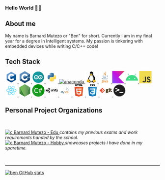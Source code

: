 ### Hello World 👋🏾

<h2>About me</h2>

My name is Barnard Mutezo or "Ben" for short.
Currently i am in my final year for a degree in Intelligent systems. My passion is tinkering with embedded devices while writing C/C++ code! 

<h2>Tech Stack</h2>

<div style="display: inline">
    <a href=https://en.wikipedia.org/wiki/C_(programming_language)" target="_blank">
        <img src="https://raw.githubusercontent.com/github/explore/f3e22f0dca2be955676bc70d6214b95b13354ee8/topics/c/c.png"
            alt="c" width="40" height="40" />
    </a>
    <a href="https://en.wikipedia.org/wiki/C%2B%2B" target="_blank">
        <img src="https://raw.githubusercontent.com/github/explore/f3e22f0dca2be955676bc70d6214b95b13354ee8/topics/cpp/cpp.png"
            alt="cpp" width="40" height="40" />
    </a>
    <a href="https://www.arduino.cc/" target="_blank">
        <img src="https://raw.githubusercontent.com/github/explore/f3e22f0dca2be955676bc70d6214b95b13354ee8/topics/arduino/arduino.png"
            alt="arduino" width="40" height="40" />
    </a>
    <a href="https://www.python.org/" target="_blank">
        <img src="https://raw.githubusercontent.com/github/explore/f3e22f0dca2be955676bc70d6214b95b13354ee8/topics/python/python.png"
            alt="python" width="40" height="40" />
    </a>
    <a href="https://www.anaconda.com/products/distribution" target="_blank">
        <img src="https://gemgis.readthedocs.io/en/latest/_images/Anaconda_Logo.png"
            alt="anaconda" width="60" height="40" />
    </a>
    <a href="https://www.linux.org/" target="_blank">
        <img src="https://raw.githubusercontent.com/github/explore/f3e22f0dca2be955676bc70d6214b95b13354ee8/topics/linux/linux.png"
            alt="linux" width="40" height="40" />
    </a>  
                                          
   <a href="https://www.oracle.com/java/technologies/" target="_blank">
        <img src="https://raw.githubusercontent.com/github/explore/f3e22f0dca2be955676bc70d6214b95b13354ee8/topics/java/java.png"
            alt="java" width="40" height="40" />
    </a>
   <a href="https://kotlinlang.org/" target="_blank">
        <img src="https://raw.githubusercontent.com/github/explore/f3e22f0dca2be955676bc70d6214b95b13354ee8/topics/kotlin/kotlin.png"
            alt="kotlin" width="40" height="40" />
    </a>
   <a href="https://developer.android.com/" target="_blank">
        <img src="https://raw.githubusercontent.com/github/explore/f3e22f0dca2be955676bc70d6214b95b13354ee8/topics/android/android.png"
            alt="android" width="40" height="40" />
    </a>
                                          
   <a href="https://www.javascript.com/" target="_blank">
        <img src="https://raw.githubusercontent.com/github/explore/f3e22f0dca2be955676bc70d6214b95b13354ee8/topics/javascript/javascript.png"
            alt="javascript" width="40" height="40" />
    </a>
                                          
   <a href="https://reactjs.org/" target="_blank">
        <img src="https://raw.githubusercontent.com/github/explore/f3e22f0dca2be955676bc70d6214b95b13354ee8/topics/react/react.png"
            alt="react" width="40" height="40" />
    </a>
    <a href="https://nodejs.org/en/" target="_blank">
        <img src="https://raw.githubusercontent.com/github/explore/80688e429a7d4ef2fca1e82350fe8e3517d3494d/topics/nodejs/nodejs.png"
            alt="nodejs" width="40" height="40" />
    </a>         
    
   <a href="https://docs.microsoft.com/en-us/dotnet/csharp/" target="_blank">
        <img src="https://raw.githubusercontent.com/github/explore/f3e22f0dca2be955676bc70d6214b95b13354ee8/topics/csharp/csharp.png"
            alt="csharp" width="40" height="40" />
    </a>                                      
    <a href="https://unity.com/" target="_blank">
        <img src="https://raw.githubusercontent.com/github/explore/f3e22f0dca2be955676bc70d6214b95b13354ee8/topics/unity/unity.png"
            alt="unity" width="40" height="40" />
    </a>       
    <a href="https://www.mysql.com/" target="_blank">
        <img src="https://raw.githubusercontent.com/github/explore/f3e22f0dca2be955676bc70d6214b95b13354ee8/topics/mysql/mysql.png"
            alt="mysql" width="40" height="40" />
    </a>
    <a href="https://en.wikipedia.org/wiki/HTML" target="_blank">
        <img src="https://raw.githubusercontent.com/github/explore/f3e22f0dca2be955676bc70d6214b95b13354ee8/topics/html/html.png"
            alt="html" width="40" height="40" />
    </a> 
    <a href="https://en.wikipedia.org/wiki/CSS" target="_blank">
        <img src="https://raw.githubusercontent.com/github/explore/f3e22f0dca2be955676bc70d6214b95b13354ee8/topics/css/css.png"
            alt="css" width="40" height="40" />
    </a>       
    <a href="https://git-scm.com/" target="_blank">
        <img src="https://raw.githubusercontent.com/github/explore/f3e22f0dca2be955676bc70d6214b95b13354ee8/topics/git/git.png"
            alt="git" width="40" height="40" />
    </a>   
    <a href="https://en.wikipedia.org/wiki/Computer_terminal" target="_blank">
        <img src="https://raw.githubusercontent.com/github/explore/f3e22f0dca2be955676bc70d6214b95b13354ee8/topics/terminal/terminal.png"
            alt="git" width="40" height="40" />
    </a>   
</div>


<h2>Personal Project Organizations</h2>

<div>
    <div style="margin-top:50px;">
        <a href=https://github.com/barnardmutezo-edu/barnardmutezo-edu" target="_blank">
            <img src="https://w7.pngwing.com/pngs/310/448/png-transparent-study-skills-education-learning-computer-icons-sc-logo-angle-hat-teacher.png"
                alt="c" width="25" height="25" />
        </a>
        <a href="https://github.com/barnardmutezo-edu/barnardmutezo-edu">
            Barnard Mutezo - Edu
        </a>
        <a style="font-style: italic">
            contains my previous exams and work requirements handed by the school. 
        </a>
    </div>
    <div>
        <a href=https://github.com/barnardmutezo-edu/barnardmutezo-edu" target="_blank">
            <img src="https://w7.pngwing.com/pngs/310/448/png-transparent-study-skills-education-learning-computer-icons-sc-logo-angle-hat-teacher.png"
                alt="c" width="25" height="25" />
        </a>
        <a href="https://github.com/barnardmutezo-hobby/barnardmutezo-hobby">
            Barnard Mutezo - Hobby
        </a>
        <a style="font-style: italic">
            showcases projects i have done in my sparetime. 
        </a>
    </div>
</div>
<br/>
<br/>
<hr/>

[![ben GitHub stats](https://github-readme-stats.vercel.app/api/top-langs?username=benmutezo&hide=html,scss,stylus,blade,jupyter%20notebook,python,css,shell,batchfile,dockerfile,typescript&theme=algolia&show_icons=true)](https://github.com/benmutezo)
